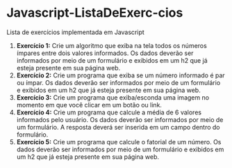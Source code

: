 # Javascript-ListaDeExerc-cios
Lista de exercícios implementada em Javascript
1. <b>Exercício 1:</b> Crie um algoritmo que exiba na tela todos os números ímpares entre dois valores informados. Os dados deverão ser informados por meio de um formulário e exibidos em um h2 que já esteja presente em sua página web.
2. <b>Exercício 2:</b> Crie um programa que exiba se um número informado é par ou ímpar. Os dados deverão ser informados por meio de um formulário e exibidos em um h2 que já esteja presente em sua página web.
3. <b>Exercício 3:</b> Crie um programa que exiba/esconda uma imagem no momento em que você clicar em um botão ou link.
4. <b>Exercício 4:</b> Crie um programa que calcule a média de 6 valores informados pelo usuário. Os dados deverão ser informados por meio de um formulário. A resposta deverá ser inserida em um campo dentro do formulário.
5. <b>Exercício 5:</b> Crie um programa que calcule o fatorial de um número. Os dados deverão ser informados por meio de um formulário e exibidos em um h2 que já esteja presente em sua página web.
